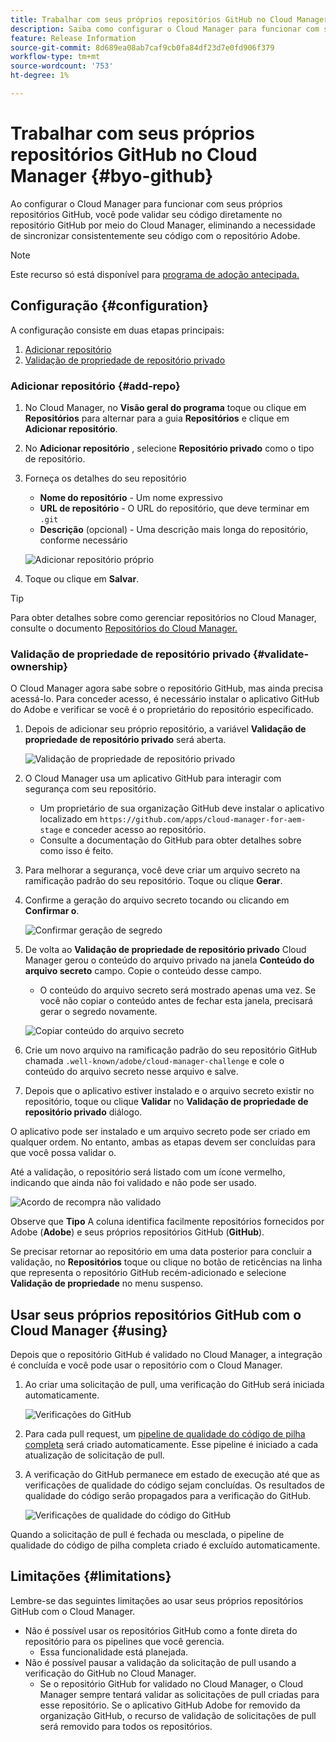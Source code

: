 ```yaml
---
title: Trabalhar com seus próprios repositórios GitHub no Cloud Manager
description: Saiba como configurar o Cloud Manager para funcionar com seus próprios repositórios GitHub.
feature: Release Information
source-git-commit: 8d689ea08ab7caf9cb0fa84df23d7e0fd906f379
workflow-type: tm+mt
source-wordcount: '753'
ht-degree: 1%

---
```



# Trabalhar com seus próprios repositórios GitHub no Cloud Manager {#byo-github}

Ao configurar o Cloud Manager para funcionar com seus próprios repositórios GitHub, você pode validar seu código diretamente no repositório GitHub por meio do Cloud Manager, eliminando a necessidade de sincronizar consistentemente seu código com o repositório Adobe.

>[!NOTE]
>
>Este recurso só está disponível para [programa de adoção antecipada.](/help/implementing/cloud-manager/release-notes/current.md#early-adoption)

## Configuração {#configuration}

A configuração consiste em duas etapas principais:

1. [Adicionar repositório](#add-repo)
1. [Validação de propriedade de repositório privado](#validate-ownership)

### Adicionar repositório {#add-repo}

1. No Cloud Manager, no **Visão geral do programa** toque ou clique em **Repositórios** para alternar para a guia **Repositórios** e clique em **Adicionar repositório**.

1. No **Adicionar repositório** , selecione **Repositório privado** como o tipo de repositório.

1. Forneça os detalhes do seu repositório

   * **Nome do repositório** - Um nome expressivo
   * **URL de repositório** - O URL do repositório, que deve terminar em `.git`
   * **Descrição** (opcional) - Uma descrição mais longa do repositório, conforme necessário

   ![Adicionar repositório próprio](/help/implementing/cloud-manager/assets/repos/add-own-github.png)

1. Toque ou clique em **Salvar**.

>[!TIP]
>
>Para obter detalhes sobre como gerenciar repositórios no Cloud Manager, consulte o documento [Repositórios do Cloud Manager.](/help/implementing/cloud-manager/managing-code/cloud-manager-repositories.md)

### Validação de propriedade de repositório privado {#validate-ownership}

O Cloud Manager agora sabe sobre o repositório GitHub, mas ainda precisa acessá-lo. Para conceder acesso, é necessário instalar o aplicativo GitHub do Adobe e verificar se você é o proprietário do repositório especificado.

1. Depois de adicionar seu próprio repositório, a variável **Validação de propriedade de repositório privado** será aberta.

   ![Validação de propriedade de repositório privado](/help/implementing/cloud-manager/assets/repos/private-repo-validate.png)

1. O Cloud Manager usa um aplicativo GitHub para interagir com segurança com seu repositório.
   * Um proprietário de sua organização GitHub deve instalar o aplicativo localizado em `https://github.com/apps/cloud-manager-for-aem-stage` e conceder acesso ao repositório.
   * Consulte a documentação do GitHub para obter detalhes sobre como isso é feito.

1. Para melhorar a segurança, você deve criar um arquivo secreto na ramificação padrão do seu repositório. Toque ou clique **Gerar**.

1. Confirme a geração do arquivo secreto tocando ou clicando em **Confirmar o**.

   ![Confirmar geração de segredo](/help/implementing/cloud-manager/assets/repos/confirm-generation.png)

1. De volta ao **Validação de propriedade de repositório privado** Cloud Manager gerou o conteúdo do arquivo privado na janela **Conteúdo do arquivo secreto** campo. Copie o conteúdo desse campo.

   * O conteúdo do arquivo secreto será mostrado apenas uma vez. Se você não copiar o conteúdo antes de fechar esta janela, precisará gerar o segredo novamente.

   ![Copiar conteúdo do arquivo secreto](/help/implementing/cloud-manager/assets/repos/new-secret.png)

1. Crie um novo arquivo na ramificação padrão do seu repositório GitHub chamada `.well-known/adobe/cloud-manager-challenge` e cole o conteúdo do arquivo secreto nesse arquivo e salve.

1. Depois que o aplicativo estiver instalado e o arquivo secreto existir no repositório, toque ou clique **Validar** no **Validação de propriedade de repositório privado** diálogo.

O aplicativo pode ser instalado e um arquivo secreto pode ser criado em qualquer ordem. No entanto, ambas as etapas devem ser concluídas para que você possa validar o.

Até a validação, o repositório será listado com um ícone vermelho, indicando que ainda não foi validado e não pode ser usado.

![Acordo de recompra não validado](/help/implementing/cloud-manager/assets/repos/unvalidated-repo.png)

Observe que **Tipo** A coluna identifica facilmente repositórios fornecidos por Adobe (**Adobe**) e seus próprios repositórios GitHub (**GitHub**).

Se precisar retornar ao repositório em uma data posterior para concluir a validação, no **Repositórios** toque ou clique no botão de reticências na linha que representa o repositório GitHub recém-adicionado e selecione **Validação de propriedade** no menu suspenso.

## Usar seus próprios repositórios GitHub com o Cloud Manager {#using}

Depois que o repositório GitHub é validado no Cloud Manager, a integração é concluída e você pode usar o repositório com o Cloud Manager.

1. Ao criar uma solicitação de pull, uma verificação do GitHub será iniciada automaticamente.

   ![Verificações do GitHub](/help/implementing/cloud-manager/assets/repos/github-checks.png)

1. Para cada pull request, um [pipeline de qualidade do código de pilha completa](/help/implementing/cloud-manager/configuring-pipelines/introduction-ci-cd-pipelines.md) será criado automaticamente. Esse pipeline é iniciado a cada atualização de solicitação de pull.

1. A verificação do GitHub permanece em estado de execução até que as verificações de qualidade do código sejam concluídas. Os resultados de qualidade do código serão propagados para a verificação do GitHub.

   ![Verificações de qualidade do código do GitHub](/help/implementing/cloud-manager/assets/repos/github-code-quality.png)

Quando a solicitação de pull é fechada ou mesclada, o pipeline de qualidade do código de pilha completa criado é excluído automaticamente.

## Limitações {#limitations}

Lembre-se das seguintes limitações ao usar seus próprios repositórios GitHub com o Cloud Manager.

* Não é possível usar os repositórios GitHub como a fonte direta do repositório para os pipelines que você gerencia.
   * Essa funcionalidade está planejada.
* Não é possível pausar a validação da solicitação de pull usando a verificação do GitHub no Cloud Manager.
   * Se o repositório GitHub for validado no Cloud Manager, o Cloud Manager sempre tentará validar as solicitações de pull criadas para esse repositório.
Se o aplicativo GitHub Adobe for removido da organização GitHub, o recurso de validação de solicitações de pull será removido para todos os repositórios.

